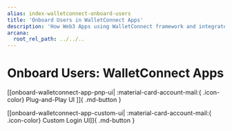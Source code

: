 ```yaml
---
alias: index-walletconnect-onboard-users
title: 'Onboard Users in WalletConnect Apps'
description: 'How Web3 Apps using WalletConnect framework and integrated with the Arcana Auth SDK can onboard users via plug-and-play or custom login UI options.'
arcana:
  root_rel_path: ../../..
---
```


# Onboard Users: WalletConnect Apps

[[onboard-walletconnect-app-pnp-ui| :material-card-account-mail:{ .icon-color} Plug-and-Play UI ]]{ .md-button }

[[onboard-walletconnect-app-custom-ui| :material-card-account-mail:{ .icon-color} Custom Login UI]]{ .md-button }